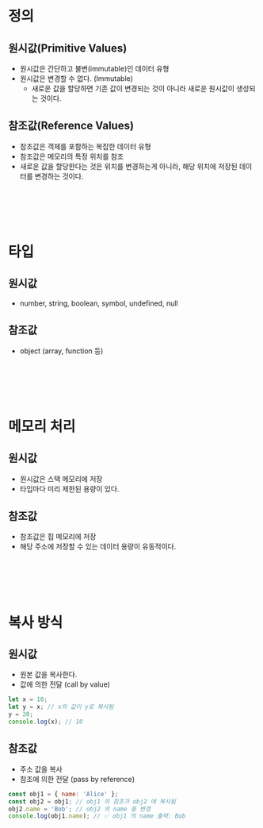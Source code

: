 # 정의

## 원시값(Primitive Values)
  - 원시값은 간단하고 불변(immutable)인 데이터 유형 
  - 원시값은 변경할 수 없다. (Immutable)
    - 새로운 값을 할당하면 기존 값이 변경되는 것이 아니라 새로운 원시값이 생성되는 것이다.

## 참조값(Reference Values)
  - 참조값은 객체를 포함하는 복잡한 데이터 유형
  - 참조값은 메모리의 특정 위치를 참조
  - 새로운 값을 할당한다는 것은 위치를 변경하는게 아니라, 해당 위치에 저장된 데이터를 변경하는 것이다.

<br/>
<br/>
<br/>
<br/>

# 타입

## 원시값
  - number, string, boolean, symbol, undefined, null

## 참조값
  - object (array, function 등)

<br/>
<br/>
<br/>
<br/>

# 메모리 처리

## 원시값
  - 원시값은 스택 메모리에 저장
  - 타입마다 미리 제한된 용량이 있다.

## 참조값
  - 참조값은 힙 메모리에 저장
  - 해당 주소에 저장할 수 있는 데이터 용량이 유동적이다.

<br/>
<br/>
<br/>
<br/>

# 복사 방식

## 원시값 
  - 원본 값을 복사한다.
  - 값에 의한 전달 (call by value)
```js
let x = 10;
let y = x; // x의 값이 y로 복사됨
y = 20;
console.log(x); // 10
```

## 참조값
  - 주소 값을 복사
  - 참조에 의한 전달 (pass by reference)

```js
const obj1 = { name: 'Alice' };
const obj2 = obj1; // obj1 의 참조가 obj2 에 복사됨
obj2.name = 'Bob'; // obj2 의 name 을 변경
console.log(obj1.name); // ✅ obj1 의 name 출력: Bob
```